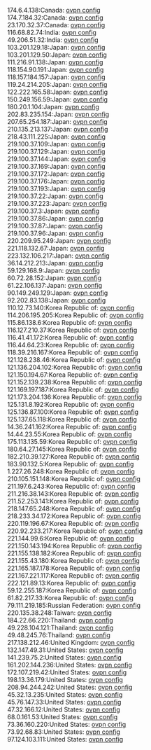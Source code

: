 174.6.4.138:Canada: [ovpn config](vpn/174_6_4_138.ovpn)  
174.7.184.32:Canada: [ovpn config](vpn/174_7_184_32.ovpn)  
23.170.32.37:Canada: [ovpn config](vpn/23_170_32_37.ovpn)  
116.68.82.74:India: [ovpn config](vpn/116_68_82_74.ovpn)  
49.206.51.32:India: [ovpn config](vpn/49_206_51_32.ovpn)  
103.201.129.18:Japan: [ovpn config](vpn/103_201_129_18.ovpn)  
103.201.129.50:Japan: [ovpn config](vpn/103_201_129_50.ovpn)  
111.216.91.138:Japan: [ovpn config](vpn/111_216_91_138.ovpn)  
118.154.90.191:Japan: [ovpn config](vpn/118_154_90_191.ovpn)  
118.157.184.157:Japan: [ovpn config](vpn/118_157_184_157.ovpn)  
119.24.214.205:Japan: [ovpn config](vpn/119_24_214_205.ovpn)  
122.222.165.58:Japan: [ovpn config](vpn/122_222_165_58.ovpn)  
150.249.156.59:Japan: [ovpn config](vpn/150_249_156_59.ovpn)  
180.20.1.104:Japan: [ovpn config](vpn/180_20_1_104.ovpn)  
202.83.235.154:Japan: [ovpn config](vpn/202_83_235_154.ovpn)  
207.65.254.187:Japan: [ovpn config](vpn/207_65_254_187.ovpn)  
210.135.213.137:Japan: [ovpn config](vpn/210_135_213_137.ovpn)  
218.43.111.225:Japan: [ovpn config](vpn/218_43_111_225.ovpn)  
219.100.37.109:Japan: [ovpn config](vpn/219_100_37_109.ovpn)  
219.100.37.129:Japan: [ovpn config](vpn/219_100_37_129.ovpn)  
219.100.37.144:Japan: [ovpn config](vpn/219_100_37_144.ovpn)  
219.100.37.169:Japan: [ovpn config](vpn/219_100_37_169.ovpn)  
219.100.37.172:Japan: [ovpn config](vpn/219_100_37_172.ovpn)  
219.100.37.176:Japan: [ovpn config](vpn/219_100_37_176.ovpn)  
219.100.37.193:Japan: [ovpn config](vpn/219_100_37_193.ovpn)  
219.100.37.22:Japan: [ovpn config](vpn/219_100_37_22.ovpn)  
219.100.37.223:Japan: [ovpn config](vpn/219_100_37_223.ovpn)  
219.100.37.3:Japan: [ovpn config](vpn/219_100_37_3.ovpn)  
219.100.37.86:Japan: [ovpn config](vpn/219_100_37_86.ovpn)  
219.100.37.87:Japan: [ovpn config](vpn/219_100_37_87.ovpn)  
219.100.37.96:Japan: [ovpn config](vpn/219_100_37_96.ovpn)  
220.209.95.249:Japan: [ovpn config](vpn/220_209_95_249.ovpn)  
221.118.132.67:Japan: [ovpn config](vpn/221_118_132_67.ovpn)  
223.132.106.217:Japan: [ovpn config](vpn/223_132_106_217.ovpn)  
36.14.212.213:Japan: [ovpn config](vpn/36_14_212_213.ovpn)  
59.129.168.9:Japan: [ovpn config](vpn/59_129_168_9.ovpn)  
60.72.28.152:Japan: [ovpn config](vpn/60_72_28_152.ovpn)  
61.22.106.137:Japan: [ovpn config](vpn/61_22_106_137.ovpn)  
90.149.249.129:Japan: [ovpn config](vpn/90_149_249_129.ovpn)  
92.202.83.138:Japan: [ovpn config](vpn/92_202_83_138.ovpn)  
110.12.73.140:Korea Republic of: [ovpn config](vpn/110_12_73_140.ovpn)  
114.206.195.205:Korea Republic of: [ovpn config](vpn/114_206_195_205.ovpn)  
115.86.138.6:Korea Republic of: [ovpn config](vpn/115_86_138_6.ovpn)  
116.127.210.37:Korea Republic of: [ovpn config](vpn/116_127_210_37.ovpn)  
116.41.41.172:Korea Republic of: [ovpn config](vpn/116_41_41_172.ovpn)  
116.44.64.23:Korea Republic of: [ovpn config](vpn/116_44_64_23.ovpn)  
118.39.216.167:Korea Republic of: [ovpn config](vpn/118_39_216_167.ovpn)  
121.128.238.46:Korea Republic of: [ovpn config](vpn/121_128_238_46.ovpn)  
121.136.204.102:Korea Republic of: [ovpn config](vpn/121_136_204_102.ovpn)  
121.150.194.67:Korea Republic of: [ovpn config](vpn/121_150_194_67.ovpn)  
121.152.139.238:Korea Republic of: [ovpn config](vpn/121_152_139_238.ovpn)  
121.169.197.187:Korea Republic of: [ovpn config](vpn/121_169_197_187.ovpn)  
121.173.204.136:Korea Republic of: [ovpn config](vpn/121_173_204_136.ovpn)  
125.131.8.192:Korea Republic of: [ovpn config](vpn/125_131_8_192.ovpn)  
125.136.87.100:Korea Republic of: [ovpn config](vpn/125_136_87_100.ovpn)  
125.137.65.118:Korea Republic of: [ovpn config](vpn/125_137_65_118.ovpn)  
14.36.241.162:Korea Republic of: [ovpn config](vpn/14_36_241_162.ovpn)  
14.44.23.55:Korea Republic of: [ovpn config](vpn/14_44_23_55.ovpn)  
175.113.135.59:Korea Republic of: [ovpn config](vpn/175_113_135_59.ovpn)  
180.64.27.145:Korea Republic of: [ovpn config](vpn/180_64_27_145.ovpn)  
182.210.39.127:Korea Republic of: [ovpn config](vpn/182_210_39_127.ovpn)  
183.90.132.5:Korea Republic of: [ovpn config](vpn/183_90_132_5.ovpn)  
1.227.26.248:Korea Republic of: [ovpn config](vpn/1_227_26_248.ovpn)  
210.105.151.148:Korea Republic of: [ovpn config](vpn/210_105_151_148.ovpn)  
211.197.6.243:Korea Republic of: [ovpn config](vpn/211_197_6_243.ovpn)  
211.216.38.143:Korea Republic of: [ovpn config](vpn/211_216_38_143.ovpn)  
211.52.253.141:Korea Republic of: [ovpn config](vpn/211_52_253_141.ovpn)  
218.147.65.248:Korea Republic of: [ovpn config](vpn/218_147_65_248.ovpn)  
218.233.34.172:Korea Republic of: [ovpn config](vpn/218_233_34_172.ovpn)  
220.119.196.67:Korea Republic of: [ovpn config](vpn/220_119_196_67.ovpn)  
220.92.233.217:Korea Republic of: [ovpn config](vpn/220_92_233_217.ovpn)  
221.144.99.6:Korea Republic of: [ovpn config](vpn/221_144_99_6.ovpn)  
221.150.143.194:Korea Republic of: [ovpn config](vpn/221_150_143_194.ovpn)  
221.155.138.182:Korea Republic of: [ovpn config](vpn/221_155_138_182.ovpn)  
221.155.43.180:Korea Republic of: [ovpn config](vpn/221_155_43_180.ovpn)  
221.165.187.178:Korea Republic of: [ovpn config](vpn/221_165_187_178.ovpn)  
221.167.221.117:Korea Republic of: [ovpn config](vpn/221_167_221_117.ovpn)  
222.121.89.13:Korea Republic of: [ovpn config](vpn/222_121_89_13.ovpn)  
59.12.255.187:Korea Republic of: [ovpn config](vpn/59_12_255_187.ovpn)  
61.82.217.33:Korea Republic of: [ovpn config](vpn/61_82_217_33.ovpn)  
79.111.219.185:Russian Federation: [ovpn config](vpn/79_111_219_185.ovpn)  
220.135.38.248:Taiwan: [ovpn config](vpn/220_135_38_248.ovpn)  
184.22.66.220:Thailand: [ovpn config](vpn/184_22_66_220.ovpn)  
49.228.104.121:Thailand: [ovpn config](vpn/49_228_104_121.ovpn)  
49.48.245.76:Thailand: [ovpn config](vpn/49_48_245_76.ovpn)  
217.138.212.46:United Kingdom: [ovpn config](vpn/217_138_212_46.ovpn)  
132.147.49.31:United States: [ovpn config](vpn/132_147_49_31.ovpn)  
141.239.75.2:United States: [ovpn config](vpn/141_239_75_2.ovpn)  
161.202.144.236:United States: [ovpn config](vpn/161_202_144_236.ovpn)  
172.107.219.42:United States: [ovpn config](vpn/172_107_219_42.ovpn)  
198.13.36.179:United States: [ovpn config](vpn/198_13_36_179.ovpn)  
208.94.244.242:United States: [ovpn config](vpn/208_94_244_242.ovpn)  
45.32.13.235:United States: [ovpn config](vpn/45_32_13_235.ovpn)  
45.76.147.33:United States: [ovpn config](vpn/45_76_147_33.ovpn)  
47.32.166.12:United States: [ovpn config](vpn/47_32_166_12.ovpn)  
68.0.161.53:United States: [ovpn config](vpn/68_0_161_53.ovpn)  
73.36.160.220:United States: [ovpn config](vpn/73_36_160_220.ovpn)  
73.92.68.83:United States: [ovpn config](vpn/73_92_68_83.ovpn)  
97.124.103.111:United States: [ovpn config](vpn/97_124_103_111.ovpn)  
